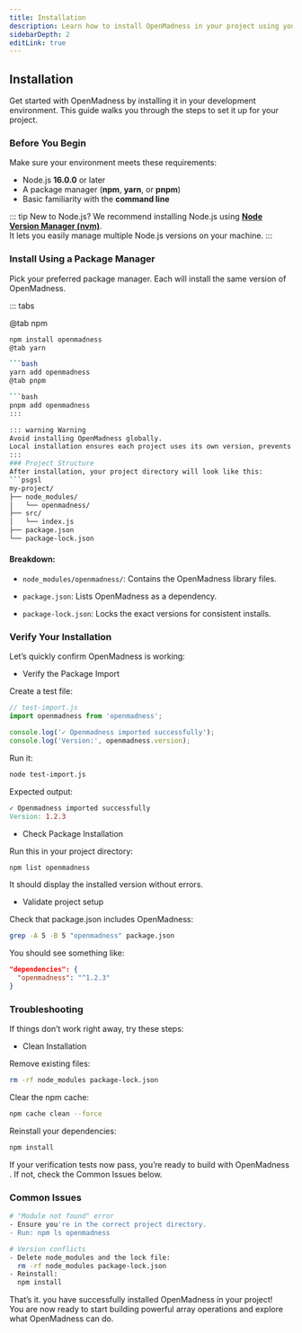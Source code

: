 ```yaml
---
title: Installation
description: Learn how to install OpenMadness in your project using your favorite package manager.
sidebarDepth: 2
editLink: true
---
```


## Installation 

Get started with OpenMadness by installing it in your development environment. This guide walks you through the steps to set it up for your project.

### Before You Begin

Make sure your environment meets these requirements:

-  Node.js **16.0.0** or later
-  A package manager (**npm**, **yarn**, or **pnpm**)
-  Basic familiarity with the **command line**

::: tip New to Node.js?
We recommend installing Node.js using **[Node Version Manager (nvm)](https://github.com/nvm-sh/nvm)**.  
It lets you easily manage multiple Node.js versions on your machine.
:::

### Install Using a Package Manager

Pick your preferred package manager. Each will install the same version of OpenMadness.

::: tabs

@tab npm
```bash
npm install openmadness
@tab yarn

```bash
yarn add openmadness
@tab pnpm

```bash
pnpm add openmadness
:::

::: warning Warning
Avoid installing OpenMadness globally.
Local installation ensures each project uses its own version, prevents conflicts, and keeps your package.json dependencies clear for your team.
:::
### Project Structure
After installation, your project directory will look like this:
```psgsl
my-project/
├── node_modules/
│   └── openmadness/
├── src/
│   └── index.js
├── package.json
└── package-lock.json
```
#### Breakdown:
- `node_modules/openmadness/`: Contains the OpenMadness library files.

- `package.json`: Lists OpenMadness as a dependency.

- `package-lock.json`: Locks the exact versions for consistent installs.

### Verify Your Installation
Let’s quickly confirm OpenMadness is working:
- Verify the Package Import

Create a test file:
```js
// test-import.js
import openmadness from 'openmadness';

console.log('✓ Openmadness imported successfully');
console.log('Version:', openmadness.version);
```
Run it:
```bash
node test-import.js
```
Expected output:
```makefile
✓ Openmadness imported successfully
Version: 1.2.3
```
- Check Package Installation

Run this in your project directory:
```bash
npm list openmadness
```
It should display the installed version without errors.

- Validate project setup

Check that package.json includes OpenMadness:
```bash
grep -A 5 -B 5 "openmadness" package.json
```
You should see something like:
```json
"dependencies": {
  "openmadness": "^1.2.3"
}
```
### Troubleshooting
If things don’t work right away, try these steps:
- Clean Installation

Remove existing files:
```bash
rm -rf node_modules package-lock.json
```
Clear the npm cache:
```bash
npm cache clean --force
```
Reinstall your dependencies:
```bash
npm install
```
If your verification tests now pass, you’re ready to build with OpenMadness .
If not, check the Common Issues below.

### Common Issues
```bash
# "Module not found" error
- Ensure you're in the correct project directory.
- Run: npm ls openmadness
```
```bash
# Version conflicts
- Delete node_modules and the lock file:
  rm -rf node_modules package-lock.json
- Reinstall:
  npm install
```
That’s it. you have successfully installed OpenMadness in your project!   
You are now ready to start building powerful array operations and explore what OpenMadness can do.












